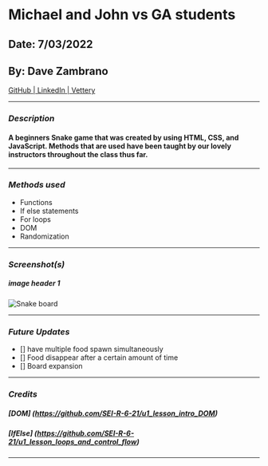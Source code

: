 # Michael and John vs GA students

## Date: 7/03/2022

## By: Dave Zambrano

[GitHub | LinkedIn | Vettery](https://github.com/dzambr13)

---

### **_Description_**

#### A beginners Snake game that was created by using HTML, CSS, and JavaScript. Methods that are used have been taught by our lovely instructors throughout the class thus far.

---

### **_Methods used_**

- Functions
- If else statements
- For loops
- DOM
- Randomization

---

### **_Screenshot(s)_**

##### image header 1

![Snake board](https://cdn.discordapp.com/attachments/626597292769673217/993580975281938482/unknown.png)

---

### **_Future Updates_**

- [] have multiple food spawn simultaneously
- [] Food disappear after a certain amount of time
- [] Board expansion

---

### **_Credits_**

##### [DOM] (https://github.com/SEI-R-6-21/u1_lesson_intro_DOM)

##### [IfElse] (https://github.com/SEI-R-6-21/u1_lesson_loops_and_control_flow)

---
